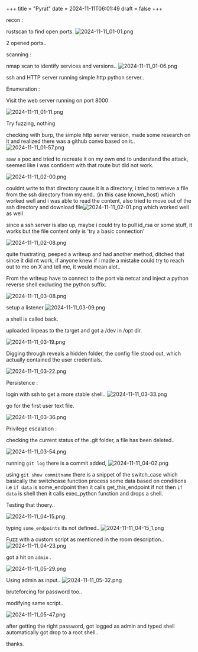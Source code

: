 
+++
title = "Pyrat"
date = 2024-11-11T06:01:49
draft = false
+++

recon :

rustscan to find open ports. ![2024-11-11_01-01.png](/images/2024-11-11_01-01.png)

2 opened ports.. 

scanning :

nmap scan to identify services and versions.. 
![2024-11-11_01-06.png](/images/2024-11-11_01-06.png)

ssh and HTTP server running simple http python server.. 

Enumeration : 

Visit the web server running on port 8000

![2024-11-11_01-11.png](/images/2024-11-11_01-11.png)

Try fuzzing, nothing

checking with burp, the simple http server version, made some research on it and realized there was a github convo based on it.. 
![2024-11-11_01-57.png](/images/2024-11-11_01-57.png)


saw a poc and tried to recreate it on my own end to understand the attack, seemed like i was confident with that route but did not work. 

![2024-11-11_02-00.png](/images/2024-11-11_02-00.png)

couldnt write to that directory cause it is a directory, i tried to retrieve a file from the ssh directory from my end.. (in this case known_host) which worked well and i was able to read the content, also tried to move out of the ssh directory and download file![2024-11-11_02-01.png](/images/2024-11-11_02-01.png)
which worked well as well 

since a ssh server is also up, maybe i could try to pull id_rsa or some stuff, it works but the file content only is 'try a basic connection' 

![2024-11-11_02-08.png](/images/2024-11-11_02-08.png)

quite frustrating, peeped a writeup and had another method, ditched that since it did nt work, if anyone knew if i made a mistake could try to reach out to me on X and tell me, it would mean alot.. 

From the writeup have to connect to the port via netcat and inject a python reverse shell excluding the python suffix. 

![2024-11-11_03-08.png](/images/2024-11-11_03-08.png)

setup a listener
![2024-11-11_03-09.png](/images/2024-11-11_03-09.png)

a shell is called back. 

uploaded linpeas to the target and got a /dev in /opt dir.

![2024-11-11_03-19.png](/images/2024-11-11_03-19.png)

Digging through reveals a hidden folder, the config file stood out, which actually contained the user credentials. 

![2024-11-11_03-22.png](/images/2024-11-11_03-22.png)

Persistence : 

login with ssh to get a more stable shell.. ![2024-11-11_03-33.png](/images/2024-11-11_03-33.png)

go for the first user text file.

![2024-11-11_03-36.png](/images/2024-11-11_03-36.png)

Privilege escalation : 

checking the current status of the .git folder, a file has been deleted.. 

![2024-11-11_03-54.png](/images/2024-11-11_03-54.png)

running `git log`  there is a commit added, ![2024-11-11_04-02.png](/images/2024-11-11_04-02.png)

using `git show commitname` there is a snippet of the switch_case which basically the switchcase function process some data based on conditions  i.e `if data` is some_endpoint then it calls get_this_endpoint if not then `if data` is shell then it calls exec_python function and drops a shell.

Testing that thoery.. 

![2024-11-11_04-15.png](/images/2024-11-11_04-15.png)

typing `some_endpoints` its not defined.. ![2024-11-11_04-15_1.png](/images/2024-11-11_04-15_1.png)

Fuzz with a custom script as mentioned in the room description.. 
![2024-11-11_04-23.png](/images/2024-11-11_04-23.png)

got a hit on `admin` . 

![2024-11-11_05-29.png](/images/2024-11-11_05-29.png)


Using admin as input.. 
![2024-11-11_05-32.png](/images/2024-11-11_05-32.png)

bruteforcing for password too.. 

modifying same script..

![2024-11-11_05-47.png](/images/2024-11-11_05-47.png)

after getting the right password, got logged as admin and typed shell automatically got drop to a root shell..

thanks. 

